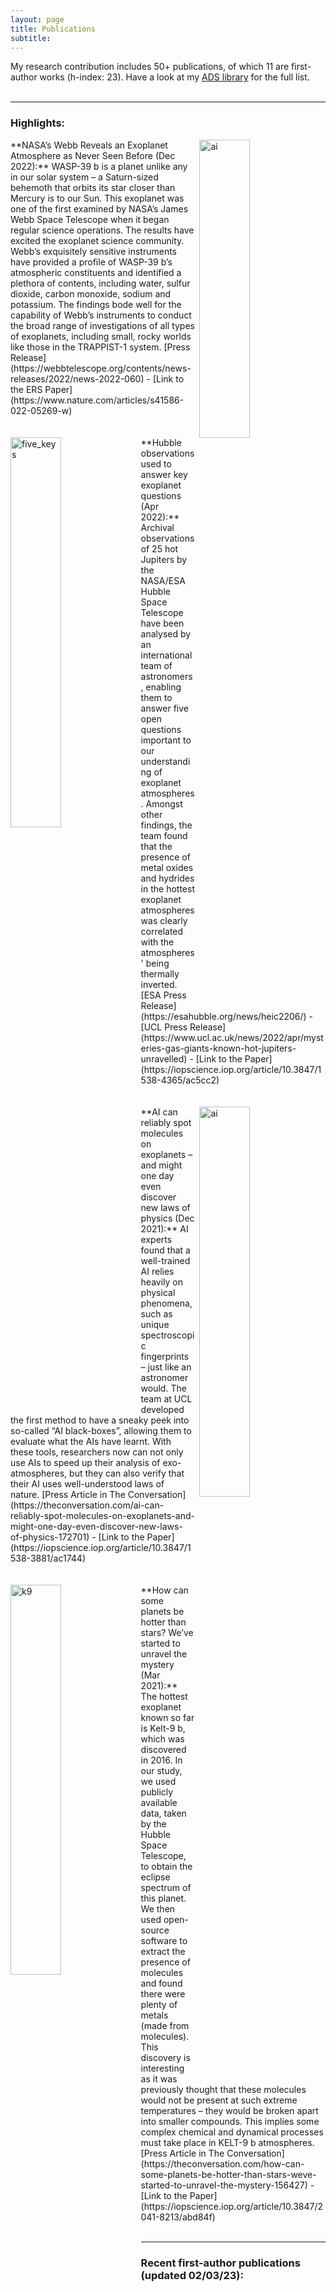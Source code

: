 ```yaml
---
layout: page
title: Publications
subtitle: 
---
```


My research contribution includes 50+ publications, of which 11 are first-author works (h-index: 23). Have a look at my [ADS library](https://ui.adsabs.harvard.edu/public-libraries/Bt4TNyP4RTOi1UoeyWElYg) for the full list.       <br />       <br />

---

### Highlights:       <br /> 

<img src="https://quentchangeat.github.io/img/wasp39.jpg" alt="ai" width="40%" height="35%" align="right" style="float:right; padding-left:4px">
**NASA’s Webb Reveals an Exoplanet Atmosphere as Never Seen Before (Dec 2022):** WASP-39 b is a planet unlike any in our solar system – a Saturn-sized behemoth that orbits its star closer than Mercury is to our Sun. This exoplanet was one of the first examined by NASA’s James Webb Space Telescope when it began regular science operations. The results have excited the exoplanet science community. Webb’s exquisitely sensitive instruments have provided a profile of WASP-39 b’s atmospheric constituents and identified a plethora of contents, including water, sulfur dioxide, carbon monoxide, sodium and potassium. The findings bode well for the capability of Webb’s instruments to conduct the broad range of investigations of all types of exoplanets, including small, rocky worlds like those in the TRAPPIST-1 system. [Press Release](https://webbtelescope.org/contents/news-releases/2022/news-2022-060) - [Link to the ERS Paper](https://www.nature.com/articles/s41586-022-05269-w)     <br />       <br />       <br />  

<img src="https://quentchangeat.github.io/img/five_keys.png" alt="five_keys" width="40%" height="40%" align="left" style="float:left; padding-right:4px">
**Hubble observations used to answer key exoplanet questions (Apr 2022):** Archival observations of 25 hot Jupiters by the NASA/ESA Hubble Space Telescope have been analysed by an international team of astronomers, enabling them to answer five open questions important to our understanding of exoplanet atmospheres. Amongst other findings, the team found that the presence of metal oxides and hydrides in the hottest exoplanet atmospheres was clearly correlated with the atmospheres' being thermally inverted. [ESA Press Release](https://esahubble.org/news/heic2206/) - [UCL Press Release](https://www.ucl.ac.uk/news/2022/apr/mysteries-gas-giants-known-hot-jupiters-unravelled) - [Link to the Paper](https://iopscience.iop.org/article/10.3847/1538-4365/ac5cc2)     <br />       <br />       <br />  

<img src="https://quentchangeat.github.io/img/lea_pic.png" alt="ai" width="40%" height="40%" align="right" style="float:right; padding-left:4px">
**AI can reliably spot molecules on exoplanets – and might one day even discover new laws of physics (Dec 2021):** AI experts found that a well-trained AI relies heavily on physical phenomena, such as unique spectroscopic fingerprints – just like an astronomer would. The team at UCL developed the first method to have a sneaky peek into so-called “AI black-boxes”, allowing them to evaluate what the AIs have learnt. With these tools, researchers now can not only use AIs to speed up their analysis of exo-atmospheres, but they can also verify that their AI uses well-understood laws of nature. [Press Article in The Conversation](https://theconversation.com/ai-can-reliably-spot-molecules-on-exoplanets-and-might-one-day-even-discover-new-laws-of-physics-172701) - [Link to the Paper](https://iopscience.iop.org/article/10.3847/1538-3881/ac1744)     <br />       <br />       <br />  

<img src="https://quentchangeat.github.io/img/lea_hotter.png" alt="k9" width="40%" height="40%" align="left" style="float:left; padding-right:4px">
**How can some planets be hotter than stars? We’ve started to unravel the mystery (Mar 2021):** The hottest exoplanet known so far is Kelt-9 b, which was discovered in 2016. In our study, we used publicly available data, taken by the Hubble Space Telescope, to obtain the eclipse spectrum of this planet. We then used open-source software to extract the presence of molecules and found there were plenty of metals (made from molecules). This discovery is interesting as it was previously thought that these molecules would not be present at such extreme temperatures – they would be broken apart into smaller compounds. This implies some complex chemical and dynamical processes must take place in KELT-9 b atmospheres. [Press Article in The Conversation](https://theconversation.com/how-can-some-planets-be-hotter-than-stars-weve-started-to-unravel-the-mystery-156427) - [Link to the Paper](https://iopscience.iop.org/article/10.3847/2041-8213/abd84f)     <br />       <br />

---

### Recent first-author publications (updated 02/03/23):

- 11) Changeat, Yip (2023) - ESA-Ariel Data Challenge NeurIPS 2022: introduction to exo-atmospheric studies and presentation of the Atmospheric Big Challenge (ABC) Database, RASTI 2 1 45–61 ([arXiv](https://arxiv.org/abs/2206.14633))

- 10) Changeat, Edwards et al. (2022) - Five key exoplanet questions answered via the analysis of 25 hot Jupiter atmospheres in eclipse, ApJS 260 3 ([arXiv](https://arxiv.org/abs/2204.11729))

- 9) Changeat (2022) - On spectroscopic phase-curve retrievals: H2 dissociation and thermal inversion in the atmosphere of the ultra-hot Jupiter WASP-103 b, AJ 163 106 ([arXiv](https://arxiv.org/abs/2112.09973))

- 8) Changeat et al. (2022) - Disentangling Atmospheric Compositions of K2-18 b with Next Generation Facilities, ExA 53 391 ([arXiv](https://arxiv.org/abs/2003.01486))

- 7) Changeat et al. (2021) - An exploration of model degeneracies with a unified phase curve retrieval analysis: The light and dark sides of WASP-43 b, ApJ 913 73 ([arXiv](https://arxiv.org/abs/2103.14566))

- 6) Changeat & Edwards (2021) - The Hubble WFC3 Emission Spectrum of the Extremely-Hot Jupiter, KELT-9b, ApJ 907 22 ([arXiv](https://arxiv.org/abs/2101.00469))

- 5) Changeat et al. (2020c) - KELT-11 b: Abundances of water and constraints on carbon-bearing molecules from the Hubble transmission spectrum, AJ 160 260 ([arXiv](https://arxiv.org/abs/2010.01310))

- 4) Changeat & Al-Refaie (2020) - TauREx3 PhaseCurve: A 1.5D model for phase curve description, ApJ 898 155 ([arXiv](https://arxiv.org/abs/2006.14237))

- 3) Changeat et al. (2020b) - Alfnoor: A Retrieval Simulation of the Ariel Target List, AJ 160 80 ([arXiv](https://arxiv.org/abs/2003.01839))

- 2) Changeat et al. (2020a) - Impact of planetary mass uncertainties on exoplanet atmospheric retrievals, ApJ 896 107 ([arXiv](https://arxiv.org/abs/1908.06305))

- 1) Changeat et al. (2019) - Towards a more complex description of chemical profiles in exoplanets retrievals: A 2-layer parameterisation, ApJ 886 39 ([arXiv](https://arxiv.org/abs/1903.11180))     <br />       <br />

---

### Major co-authored publications:

- 11) Edwards, Changeat et al. (2023) - Exploring the Ability of Hubble Space Telescope WFC3 G141 to Uncover Trends in Populations of Exoplanet Atmospheres through a Homogeneous Transmission Survey of 70 Gaseous Planets ([arXiv](https://arxiv.org/abs/2211.00649))

- 10) Yip, Changeat et al. (2022) - To Sample or Not To Sample: Retrieving Exoplanetary Spectra with Variational Inference and Normalising Flows ([arXiv](https://arxiv.org/abs/2205.07037))

- 9) Barstow, Changeat et al. (2022) - A retrieval challenge exercise for the Ariel mission ([arXiv](https://arxiv.org/abs/2203.00482))

- 8) Al-Refaie, Changeat et al. (2022) - A comparison of chemical models of exoplanet atmospheres enabled by TauREx 3.1 ([arXiv](https://arxiv.org/abs/2110.01271))

- 7) Ito, Changeat et al. (2021) - Detectability of Rocky-Vapour Atmospheres on Super-Earths with Ariel ([arXiv](https://arxiv.org/abs/2103.04342))

- 6) Yip, Changeat et al. (2020) - Peeking inside the Black Box: Interpreting Deep Learning Models for Exoplanet Atmospheric Retrievals ([arXiv](https://arxiv.org/abs/2011.11284))

- 5) Edwards, Changeat et al. (2020d) - Hubble WFC3 Spectroscopy of the Habitable-zone Super-Earth LHS 1140 b ([arXiv](https://arxiv.org/abs/2011.08815))

- 4) Yip, Changeat et al. (2020) - On The Compatibility of Ground-based and Space-based Data: WASP-96 b, An Example ([arXiv](https://arxiv.org/abs/2009.10438))

- 3) Edwards, Changeat et al. (2020b) - ARES I: WASP-76 b, A Tale of Two HST Spectra ([arXiv](https://arxiv.org/abs/2005.02374))

- 2) Edwards, Changeat et al. (2020a) - Original Research By Young Twinkle Students (ORBYTS): Ephemeris Refinement of Transiting Exoplanets ([arXiv](https://arxiv.org/abs/2005.01684))

- 1) Al-Refaie, Changeat et al. (2020) - TauREx III: A fast, dynamic and extendable framework for retrievals ([arXiv](https://arxiv.org/abs/1912.07759))
